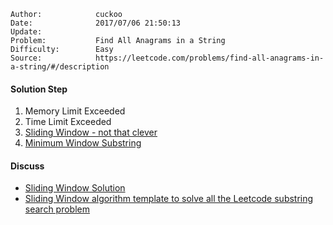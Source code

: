 
    Author:            cuckoo
    Date:              2017/07/06 21:50:13
    Update:            
    Problem:           Find All Anagrams in a String
    Difficulty:        Easy
    Source:            https://leetcode.com/problems/find-all-anagrams-in-a-string/#/description

#### Solution Step
 1. Memory Limit Exceeded
 2. Time Limit Exceeded
 3. [Sliding Window - not that clever](https://discuss.leetcode.com/topic/64390/c-o-n-sliding-window-concise-solution-with-explanation)
 4. [Minimum Window Substring](https://leetcode.com/problems/minimum-window-substring/#/description
 )

#### Discuss
 - [Sliding Window Solution](https://discuss.leetcode.com/topic/64434/shortest-concise-java-o-n-sliding-window-solution)
 - [Sliding Window algorithm template to solve all the Leetcode substring search problem](https://discuss.leetcode.com/topic/68976/sliding-window-algorithm-template-to-solve-all-the-leetcode-substring-search-problem
 )
